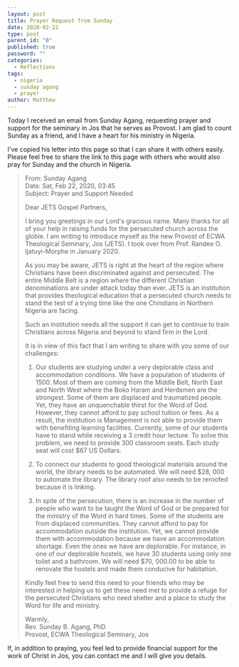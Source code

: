 ```yaml
---
layout: post
title: Prayer Request from Sunday
date: 2020-02-22
type: post
parent_id: "0"
published: true
password: ""
categories:
  - Reflections
tags:
  - nigeria
  - sunday agang
  - prayer
author: Matthew
---
```


Today I received an email from Sunday Agang, requesting prayer and support for the seminary in Jos that he serves as Provost.  I am glad to count Sunday as a friend, and I have a heart for his ministry in Nigeria.

I've copied his letter into this page so that I can share it with others easily.  Please feel free to share the link to this page with others who would also pray for Sunday and the church in Nigeria.

> From: Sunday Agang  
Date: Sat, Feb 22, 2020, 03:45  
Subject: Prayer and Support Needed
>
> Dear JETS Gospel Partners,
>
> I bring you greetings in our Lord's gracious name. Many thanks for all of your help in raising funds for the persecuted church across the globle. I am writing to introduce myself as the new Provost of ECWA Theological Seminary, Jos (JETS). I took over from Prof. Randee O. Ijatuyi-Morphe in January 2020. 
>
> As you may be aware, JETS is right at the heart of the region where Christians have been discriminated against and persecuted.  The entire Middle Belt is a region where the different Christian denominations are under attack today than ever. JETS is an institution that provides theological education that a persecuted church needs to stand the test of a trying time like the one Christians in Northern Nigeria are facing. 
>
> Such an institution needs all the support it can get to continue to train Christians across Nigeria and beyond to stand firm in the Lord.
>
> It is in view of this fact that I am writing to share with you some of our challenges:
>
> 1. Our students are studying under a very deplorable class and accommodation conditions. We have a population of students of 1500. Most of them are coming from the Middle Belt, North East and North West where the Boko Haram and Herdsmen are the strongest. Some of them are displaced and traumatized people. Yet, they have an unquenchable thirst for the Word of God. However, they cannot afford to pay school tuition or fees. As a result, the institution is Management is not able to provide them with benefiting learning facilities. Currently, some of our students have to stand while receiving a 3 credit hour lecture. To solve this problem, we need to provide 300 classroom seats. Each study seat will cost $67 US Dollars.
>
> 2. To connect our students to good theological materials around the world, the library needs to be automated. We will need $28, 000 to automate the library. The library roof also needs to be reroofed because it is linking.
>
> 3. In spite of the persecution, there is an increase in the number of people who want to be taught the Word of God or be prepared for the ministry of the Word in hard times. Some of the students are from displaced communities. They cannot afford to pay for accommodation outside the institution. Yet, we cannot provide them with accommodation because we have an accommodation shortage. Even the ones we have are deplorable. For instance, in one of our deplorable hostels, we have 30 students using only one toilet and a bathroom. We will need $70, 000.00 to be able to renovate the hostels and made them conducive for habitation.
>
> Kindly feel free to send this need to your friends who may be interested in helping us to get these need met to provide a refuge for the persecuted Christians who need shelter and a place to study the Word for life and ministry.
>
> Warmly,  
Rev. Sunday B. Agang, PhD  
Provost, ECWA Theological Seminary, Jos

If, in addition to praying, you feel led to provide financial support for the work of Christ in Jos, you can contact me and I will give you details.
